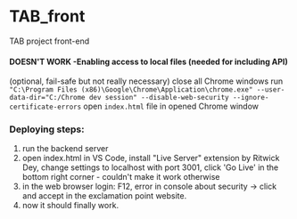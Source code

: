 # TAB_front
 TAB project front-end


#### DOESN'T WORK -Enabling access to local files (needed for including API)

 (optional, fail-safe but not really necessary) close all Chrome windows
 run ```"C:\Program Files (x86)\Google\Chrome\Application\chrome.exe" --user-data-dir="C:/Chrome dev session" --disable-web-security --ignore-certificate-errors```
 open ```index.html``` file in opened Chrome window


 ### Deploying steps:

1) run the backend server
2) open index.html in VS Code, install "Live Server" extension by Ritwick Dey, change settings to localhost with port 3001, click 'Go Live' in the bottom right corner - couldn't make it work otherwise
3) in the web browser login: F12, error in console about security -> click and accept in the exclamation point website.
4) now it should finally work.
